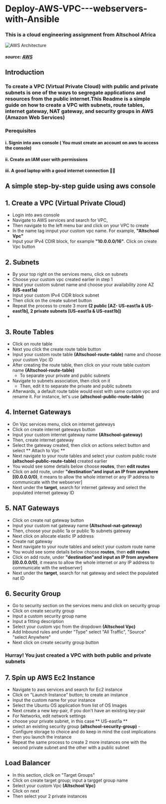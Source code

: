 # Deploy-AWS-VPC---webservers-with-Ansible
### This is a cloud engineering assignment from Altschool Africa
![AWS Architecture](https://github.com/segunAlf-dev/Deploying-AWS-VPC_Loadbalancer-to-host-webservers-using-Ansible/blob/main/AWS%20Arch..png)
##### source: [AWS](https://aws.amazon.com/blogs/security/protect-your-remote-workforce-by-using-a-managed-dns-firewall-and-network-firewall/)
## Introduction
### To create a VPC (Virtual Private Cloud) with public and private subnets is one of the ways to segregate applications and resources from the public internet.This Readme is a simple guide on how to create a VPC with subnets, route tables, internet gateway, NAT gateway, and security groups in AWS (Amazon Web Services)
### Perequisites
#### i. Signin into aws console ( You must create an account on aws to access the console)
#### ii. Create an IAM user with permissions
#### iii. A good laptop with a good internet connection :technologist:
## A simple step-by-step guide using aws console
## 1. Create a VPC (Virtual Private Cloud)
 - Login into aws console 
 - Navigate to AWS services and search for VPC, 
 - Then navigate to the left menu bar and click on your VPC to create
 - In the name tag innput your custom vpc name. For example, **"Altschool Vpc"**
 - Input your IPv4 CDIR block, for example **"10.0.0.0/16"**. Click on create Vpc button 
 ## 2. Subnets
 - By your top right on the services menu, click on subnets
 - Choose your custom vpc created earlier in step 1
 - Input your custom subnet name and choose your availability zone AZ **(US-east1a)** 
 - Input your custom IPv4 CIDR block subnet
 - Then click on the create subnet button 
 - Repeat the process to create 3 more **(2 public [AZ- US-east1a & US-east1b], 2 private subnets [US-east1a & US-east1b])**
 - 
 ## 3. Route Tables
 - Click on route table
 - Next you click the create route table button
 - Input your custom route table **(Altschool-route-table)** name and choose your custom Vpc ID
 - After creating the route table, then click on your route table custom name **(Altschool-route-table)**
   - To separate your private and public subnets
 - Navigate to subnets association, then click on it 
   - Then, edit it to separate the private and public subnets
 - Afterwards, a default route table would exist with same custom vpc and rename it. For instance, let's use **(altschool-public-route-table)**
 ## 4. Internet Gateways
 - On Vpc services menu, click on internet gateways
 - Click on create internet gateways button
  - Input your custom internet gateway name **(Altschool-gateway)**
  - Then, create internet gateway
 - Select the gateway created, then click on actions select button and select ** Attach to Vpc **
  - Next navigate to your route tables and select your custom public route **(altschool-public-route-table)** created earlier 
  - You would see some details below choose **routes**, then **edit routes**
  - Click on add route, under **"destination"**and input an IP from anywhere [**(0.0.0.0/0)**, it means to allow the whole internet or any IP address to communicate with the webserver]
  - Next under the **target**, search for internet gateway and select the populated internet gateway ID
 
 ## 5. NAT Gateways 
 -  Click on create nat gateway button
  - Input your custom nat gateway name **(Altschool-nat-gateway)**
  - Then, choose your public 1a or public 1b subnets gateway
 - Next click on allocate elastic IP address
 - Create nat gateway
 - Next navigate to your route tables and select your custom route name 
  - You would see some details below choose **routes**, then **edit routes**
  - Click on add route, under **"destination"**and input an IP from anywhere [**(0.0.0.0/0)**, it means to allow the whole internet or any IP address to communicate with the webserver]
  - Next under the **target**, search for nat gateway and select the populated nat ID
 ## 6. Security Group
 - Go to security section on the services menu and click on security group
 - Click on create security group
  - Input a custom security group name
  - Input a fitting description 
  - Select your custom vpc from the dropdown **(Altschool Vpc)**
  - Add Inbound rules and under "Type" select "All Traffic", "Source" "select Anywhere"
  - Next click on create security group button
 ### Hurray! You just created a VPC with both public and private subnets
 ## 7. Spin up AWS Ec2 Instance
 - Navigate to aws services and search for Ec2 instance
 - Click on "Launch Instance" button; to create an instance
  - Input the custom name for your instance
  - Select the Ubuntu OS application from list of OS Images
  - Next create a new key-pair, if you don't have an existing key-pair
  - For Networks, edit network settings 
   - choose your private subnet, in this case  ** US-east1a ** 
   - select an existing security group **(altschool-security-group)**
    - Configure storage to choice and do keep in mind the cost implications
   - then you launch the instance 
  - Repeat the same process to create 2 more instances one with the second private subnet and the other with a public subnet 
 ## Load Balancer
 - In this section, cliclk on "Target Groups"
 - Click on create target group; input a targget group name
 - Select your custom Vpc **(Altschool Vpc)**
 - Click on next
 - Then select your 2 private instances 
 
